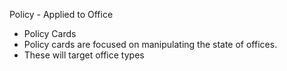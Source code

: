 Policy - Applied to Office

- Policy Cards
- Policy cards are focused on manipulating the state of offices.
- These will target office types